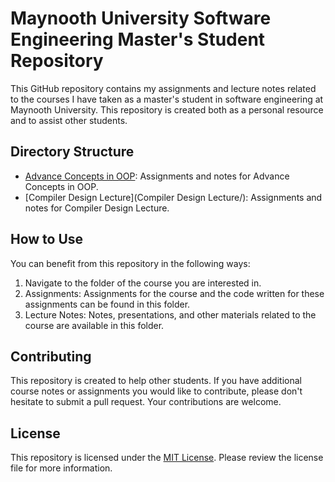 # Maynooth University Software Engineering Master's Student Repository

This GitHub repository contains my assignments and lecture notes related to the courses I have taken as a master's student in software engineering at Maynooth University. This repository is created both as a personal resource and to assist other students.

## Directory Structure

- [Advance Concepts in OOP](/): Assignments and notes for Advance Concepts in OOP.
- [Compiler Design Lecture](Compiler Design Lecture/): Assignments and notes for Compiler Design Lecture.

## How to Use

You can benefit from this repository in the following ways:

1. Navigate to the folder of the course you are interested in.
2. Assignments: Assignments for the course and the code written for these assignments can be found in this folder.
3. Lecture Notes: Notes, presentations, and other materials related to the course are available in this folder.

## Contributing

This repository is created to help other students. If you have additional course notes or assignments you would like to contribute, please don't hesitate to submit a pull request. Your contributions are welcome.

## License

This repository is licensed under the [MIT License](LICENSE). Please review the license file for more information.
